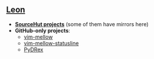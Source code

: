 ## [Leon](https://adigitoleo.srht.site/about-me/)

- [**SourceHut projects**](https://sr.ht/projects/~adigitoleo/) (some of them have mirrors here)
- **GitHub-only projects**:
    - [vim-mellow](https://github.com/adigitoleo/vim-mellow)
    - [vim-mellow-statusline](https://github.com/adigitoleo/vim-mellow-statusline)
    - [PyDRex](https://github.com/seismic-anisotropy/PyDRex)
